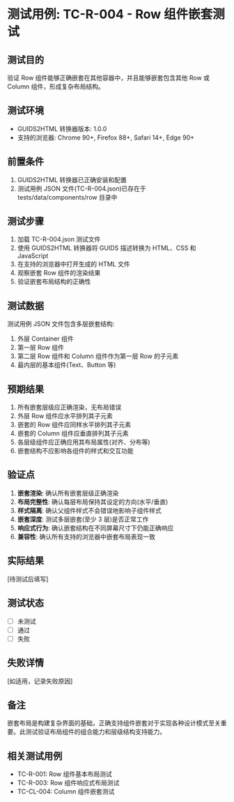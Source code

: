 # 测试用例: TC-R-004 - Row 组件嵌套测试

## 测试目的

验证 Row 组件能够正确嵌套在其他容器中，并且能够嵌套包含其他 Row 或 Column 组件，形成复杂布局结构。

## 测试环境

- GUIDS2HTML 转换器版本: 1.0.0
- 支持的浏览器: Chrome 90+, Firefox 88+, Safari 14+, Edge 90+

## 前置条件

1. GUIDS2HTML 转换器已正确安装和配置
2. 测试用例 JSON 文件(TC-R-004.json)已存在于 tests/data/components/row 目录中

## 测试步骤

1. 加载 TC-R-004.json 测试文件
2. 使用 GUIDS2HTML 转换器将 GUIDS 描述转换为 HTML、CSS 和 JavaScript
3. 在支持的浏览器中打开生成的 HTML 文件
4. 观察嵌套 Row 组件的渲染结果
5. 验证嵌套布局结构的正确性

## 测试数据

测试用例 JSON 文件包含多层嵌套结构:

1. 外层 Container 组件
2. 第一层 Row 组件
3. 第二层 Row 组件和 Column 组件作为第一层 Row 的子元素
4. 最内层的基本组件(Text、Button 等)

## 预期结果

1. 所有嵌套层级应正确渲染，无布局错误
2. 外层 Row 组件应水平排列其子元素
3. 嵌套的 Row 组件应同样水平排列其子元素
4. 嵌套的 Column 组件应垂直排列其子元素
5. 各层级组件应正确应用其布局属性(对齐、分布等)
6. 嵌套结构不应影响各组件的样式和交互功能

## 验证点

1. **嵌套渲染**: 确认所有嵌套层级正确渲染
2. **布局完整性**: 确认每层布局保持其设定的方向(水平/垂直)
3. **样式隔离**: 确认父组件样式不会错误地影响子组件样式
4. **嵌套深度**: 测试多层嵌套(至少 3 层)是否正常工作
5. **响应式行为**: 确认嵌套结构在不同屏幕尺寸下仍能正确响应
6. **兼容性**: 确认所有支持的浏览器中嵌套布局表现一致

## 实际结果

[待测试后填写]

## 测试状态

- [ ] 未测试
- [ ] 通过
- [ ] 失败

## 失败详情

[如适用，记录失败原因]

## 备注

嵌套布局是构建复杂界面的基础，正确支持组件嵌套对于实现各种设计模式至关重要。此测试验证布局组件的组合能力和层级结构支持能力。

## 相关测试用例

- TC-R-001: Row 组件基本布局测试
- TC-R-003: Row 组件响应式布局测试
- TC-CL-004: Column 组件嵌套测试
